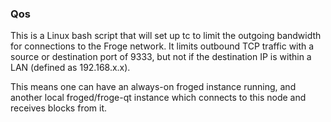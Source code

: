 ### Qos ###

This is a Linux bash script that will set up tc to limit the outgoing bandwidth for connections to the Froge network. It limits outbound TCP traffic with a source or destination port of 9333, but not if the destination IP is within a LAN (defined as 192.168.x.x).

This means one can have an always-on froged instance running, and another local froged/froge-qt instance which connects to this node and receives blocks from it.
